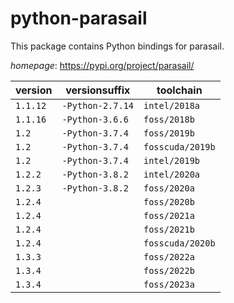 # python-parasail

This package contains Python bindings for parasail.

*homepage*: <https://pypi.org/project/parasail/>

version | versionsuffix | toolchain
--------|---------------|----------
``1.1.12`` | ``-Python-2.7.14`` | ``intel/2018a``
``1.1.16`` | ``-Python-3.6.6`` | ``foss/2018b``
``1.2`` | ``-Python-3.7.4`` | ``foss/2019b``
``1.2`` | ``-Python-3.7.4`` | ``fosscuda/2019b``
``1.2`` | ``-Python-3.7.4`` | ``intel/2019b``
``1.2.2`` | ``-Python-3.8.2`` | ``intel/2020a``
``1.2.3`` | ``-Python-3.8.2`` | ``foss/2020a``
``1.2.4`` |  | ``foss/2020b``
``1.2.4`` |  | ``foss/2021a``
``1.2.4`` |  | ``foss/2021b``
``1.2.4`` |  | ``fosscuda/2020b``
``1.3.3`` |  | ``foss/2022a``
``1.3.4`` |  | ``foss/2022b``
``1.3.4`` |  | ``foss/2023a``
